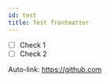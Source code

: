 ```yaml
---
id: test
title: Test frontmatter
---
```


- [ ] Check 1
- [ ] Check 2

Auto-link: https://github.com
